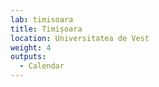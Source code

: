 ```yaml
---
lab: timisoara
title: Timișoara
location: Universitatea de Vest
weight: 4
outputs:
  - Calendar
---
```

